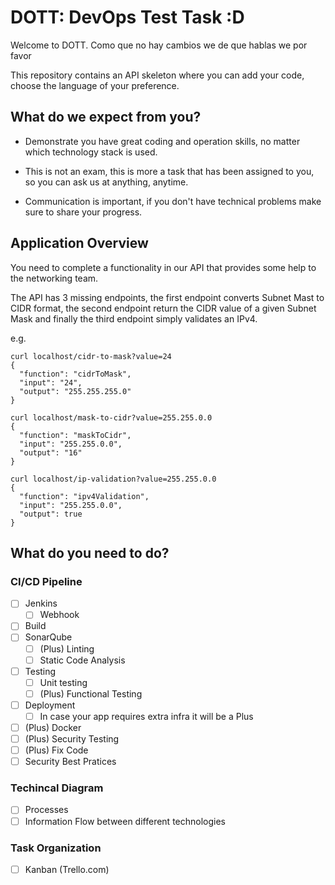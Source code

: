 # DOTT: DevOps Test Task :D
Welcome to DOTT.
Como que no hay cambios we de que hablas we por favor

This repository contains an API skeleton where you can add your code,
choose the language of your preference.

## What do we expect from you?

* Demonstrate you have great coding and operation skills, no matter which
technology stack is used.

* This is not an exam, this is more a task that has been assigned to you,
so you can ask us at anything, anytime.

* Communication is important, if you don't have technical problems make sure
to share your progress.

## Application Overview

You need to complete a functionality in our API that provides some help to
the networking team.

The API has 3 missing endpoints, the first endpoint converts Subnet Mast to
CIDR format, the second endpoint return the CIDR value of a given Subnet Mask
and finally the third endpoint simply validates an IPv4.

e.g.

```
curl localhost/cidr-to-mask?value=24
{
  "function": "cidrToMask",
  "input": "24",
  "output": "255.255.255.0"
}
```

```
curl localhost/mask-to-cidr?value=255.255.0.0
{
  "function": "maskToCidr",
  "input": "255.255.0.0",
  "output": "16"
}

```

```
curl localhost/ip-validation?value=255.255.0.0
{
  "function": "ipv4Validation",
  "input": "255.255.0.0",
  "output": true
}

```


## What do you need to do?

### CI/CD Pipeline
- [ ] Jenkins
    - [ ] Webhook
- [ ] Build
- [ ] SonarQube
    - [ ] (Plus) Linting
    - [ ] Static Code Analysis
- [ ] Testing
    - [ ] Unit testing
    - [ ] (Plus) Functional Testing
- [ ] Deployment
    - [ ] In case your app requires extra infra it will be a Plus
- [ ] (Plus) Docker
- [ ] (Plus) Security Testing
- [ ] (Plus) Fix Code
- [ ] Security Best Pratices

### Techincal Diagram 
- [ ] Processes
- [ ] Information Flow between different technologies

### Task Organization
- [ ] Kanban (Trello.com)
